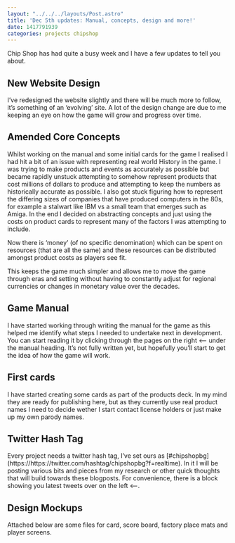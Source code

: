 ```yaml
---
layout: "../../../layouts/Post.astro"
title: 'Dec 5th updates: Manual, concepts, design and more!'
date: 1417791939
categories: projects chipshop
---
```


Chip Shop has had quite a busy week and I have a few updates to tell you about.
<h2>New Website Design</h2>
I’ve redesigned the website slightly and there will be much more to follow, it’s something of an ‘evolving’ site. A lot of the design change are due to me keeping an eye on how the game will grow and progress over time.

<h2>Amended Core Concepts</h2>
Whilst working on the manual and some initial cards for the game I realised I had hit a bit of an issue with representing real world History in the game. I was trying to make products and events as accurately as possible but became rapidly unstuck attempting to somehow represent products that cost millions of dollars to produce and attempting to keep the numbers as historically accurate as possible. I also got stuck figuring how to represent the differing sizes of companies that have produced computers in the 80s, for example a stalwart like IBM vs a small team that emerges such as Amiga. In the end I decided on abstracting concepts and just using the costs on product cards to represent many of the factors I was attempting to include.

Now there is ‘money’ (of no specific denomination) which can be spent on resources (that are all the same) and these resources can be distributed amongst product costs as players see fit.

This keeps the game much simpler and allows me to move the game through eras and setting without having to constantly adjust for regional currencies or changes in monetary value over the decades.

<h2>Game Manual</h2>
I have started working through writing the manual for the game as this helped me identify what steps I needed to undertake next in development. You can start reading it by clicking through the pages on the right <— under the manual heading. It’s not fully written yet, but hopefully you’ll start to get the idea of how the game will work.

<h2>First cards</h2>
I have started creating some cards as part of the products deck. In my mind they are ready for publishing here, but as they currently use real product names I need to decide wether I start contact license holders or just make up my own parody names.

<h2>Twitter Hash Tag</h2>
Every project needs a twitter hash tag, I’ve set ours as [#chipshopbg](https://https://twitter.com/hashtag/chipshopbg?f=realtime). In it I will be posting various bits and pieces from my research or other quick thoughts that will build towards these blogposts. For convenience, there is a block showing you latest tweets over on the left <—-.

<h2>Design Mockups</h2>

Attached below are some files for card, score board, factory place mats and player screens.
